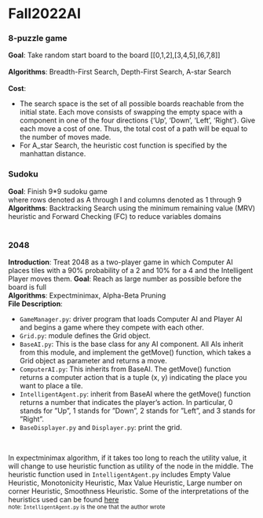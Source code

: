 # Fall2022AI
### 8-puzzle game
**Goal**: Take random start board to the board [[0,1,2],[3,4,5],[6,7,8]] <br />
<br />
**Algorithms**: Breadth-First Search, Depth-First Search, A-star Search <br />
<br />
**Cost**: 
- The search space is the set of all possible boards reachable from the initial state. Each move consists of swapping the empty space with a component in one of the four directions {‘Up’, ‘Down’, ‘Left’, ‘Right’}. Give each move a cost of one. Thus, the total cost of a path will
be equal to the number of moves made. <br />
- For A_star Search, the heuristic cost function is specified by the manhattan distance.

### Sudoku
**Goal**: Finish 9*9 sudoku game <br /> where rows denoted as A through I and columns denoted as 1 through 9
<br />
**Algorithms**: Backtracking Search using the minimum remaining value (MRV) heuristic and Forward Checking (FC) to reduce variables domains<br />
<br />

### 2048
**Introduction**: Treat 2048 as a two-player game in which Computer AI places tiles with a 90% probability of a 2 and 10% for a 4 and the Intelligent Player moves them. 
**Goal**: Reach as large number as possible before the board is full
<br />
**Algorithms**: Expectminimax, Alpha-Beta Pruning <br />
**File Description**:<br />
- `GameManager.py`: driver program that loads Computer AI and Player AI and
begins a game where they compete with each other.
- `Grid.py`: module defines the Grid object.
- `BaseAI.py`: This is the base class for any AI component. All AIs inherit from this module, and
implement the getMove() function, which takes a Grid object as parameter and returns a move.
- `ComputerAI.py`: This inherits from BaseAI. The getMove() function returns a computer
action that is a tuple (x, y) indicating the place you want to place a tile.
- `IntelligentAgent.py`: inherit from BaseAI where the getMove() function returns a number that indicates the player’s action. In particular, 0 stands for ”Up”, 1 stands for ”Down”, 2 stands for ”Left”, and 3 stands for ”Right”. 
- `BaseDisplayer.py` and `Displayer.py`: print the grid.
<br />

In expectminimax algorithm, if it takes too long to reach the utility value, it will change to use heuristic function as utility of the node in the middle. The heuristic function used in `IntelligentAgent.py` includes Empty Value Heuristic, Monotonicity Heuristic, Max Value Heuristic, Large number on corner Heuristic, Smoothness Heuristic. Some of the interpretations of the heuristics used can be found 
[here](https://stackoverflow.com/questions/22342854/what-is-the-optimal-algorithm-for-the-game-2048) <br/>
<sub>note: `IntelligentAgent.py` is the one that the author wrote</sub>
